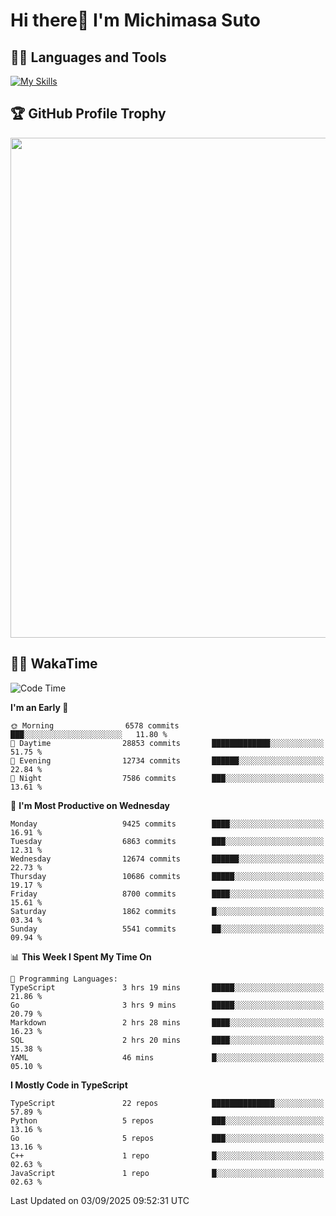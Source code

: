 # Hi there👋 I'm Michimasa Suto

## 🧑‍💻 Languages and Tools
[![My Skills](https://skillicons.dev/icons?i=ts,nextjs,react,go,python,aws,terraform)](https://skillicons.dev)

<!--
**Suto-Michimasa/Suto-Michimasa** is a ✨ _special_ ✨ repository because its `README.md` (this file) appears on your GitHub profile.

Here are some ideas to get you started:

- 🔭 I’m currently working on ...
- 🌱 I’m currently learning ...
- 👯 I’m looking to collaborate on ...
- 🤔 I’m looking for help with ...
- 💬 Ask me about ...
- 📫 How to reach me: ...
- 😄 Pronouns: ...
- ⚡ Fun fact: ...
-->

<!--
## 💎 Github Stats

<div>
  <img height="170" align="left" src="https://github-readme-stats-psi-three-31.vercel.app/api?username=Suto-michimasa&count_private=true&show_icons=true&theme=dark" />
  <img height="170" src="https://github-readme-stats-psi-three-31.vercel.app/api/top-langs/?username=Suto-michimasa&langs_count=8&layout=compact&theme=dark" />
</div>
-->

## 🏆 GitHub Profile Trophy

<img width="800" src="https://github-profile-trophy.vercel.app/?username=Suto-michimasa&theme=onedark&no-frame=true"/>


## 🧑‍💻 WakaTime
<!--START_SECTION:waka-->
![Code Time](http://img.shields.io/badge/Code%20Time-1%2C301%20hrs%2041%20mins-blue)

**I'm an Early 🐤** 

```text
🌞 Morning                6578 commits        ███░░░░░░░░░░░░░░░░░░░░░░   11.80 % 
🌆 Daytime                28853 commits       █████████████░░░░░░░░░░░░   51.75 % 
🌃 Evening                12734 commits       ██████░░░░░░░░░░░░░░░░░░░   22.84 % 
🌙 Night                  7586 commits        ███░░░░░░░░░░░░░░░░░░░░░░   13.61 % 
```
📅 **I'm Most Productive on Wednesday** 

```text
Monday                   9425 commits        ████░░░░░░░░░░░░░░░░░░░░░   16.91 % 
Tuesday                  6863 commits        ███░░░░░░░░░░░░░░░░░░░░░░   12.31 % 
Wednesday                12674 commits       ██████░░░░░░░░░░░░░░░░░░░   22.73 % 
Thursday                 10686 commits       █████░░░░░░░░░░░░░░░░░░░░   19.17 % 
Friday                   8700 commits        ████░░░░░░░░░░░░░░░░░░░░░   15.61 % 
Saturday                 1862 commits        █░░░░░░░░░░░░░░░░░░░░░░░░   03.34 % 
Sunday                   5541 commits        ██░░░░░░░░░░░░░░░░░░░░░░░   09.94 % 
```


📊 **This Week I Spent My Time On** 

```text
💬 Programming Languages: 
TypeScript               3 hrs 19 mins       █████░░░░░░░░░░░░░░░░░░░░   21.86 % 
Go                       3 hrs 9 mins        █████░░░░░░░░░░░░░░░░░░░░   20.79 % 
Markdown                 2 hrs 28 mins       ████░░░░░░░░░░░░░░░░░░░░░   16.23 % 
SQL                      2 hrs 20 mins       ████░░░░░░░░░░░░░░░░░░░░░   15.38 % 
YAML                     46 mins             █░░░░░░░░░░░░░░░░░░░░░░░░   05.10 % 
```

**I Mostly Code in TypeScript** 

```text
TypeScript               22 repos            ██████████████░░░░░░░░░░░   57.89 % 
Python                   5 repos             ███░░░░░░░░░░░░░░░░░░░░░░   13.16 % 
Go                       5 repos             ███░░░░░░░░░░░░░░░░░░░░░░   13.16 % 
C++                      1 repo              █░░░░░░░░░░░░░░░░░░░░░░░░   02.63 % 
JavaScript               1 repo              █░░░░░░░░░░░░░░░░░░░░░░░░   02.63 % 
```




 Last Updated on 03/09/2025 09:52:31 UTC
<!--END_SECTION:waka-->
